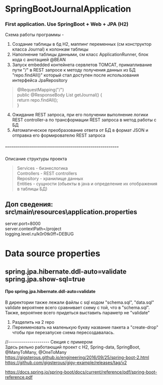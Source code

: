 # SpringBootJournalApplication
### First application. Use SpringBoot + Web + JPA (H2)  

Схема работы программы - 

1) Создание таблицы в бд H2, маппинг переменных (см конструктор класса Journal) к колонкам таблицы  
2) Наполнение таблицы данными, см класс ApplicationRunner, блок кода с анотацией @BEAN  
3) Запуск embedded контейнета сервлетов TOMCAT, примапливание пути "/" в REST запросе к 
методу получения данных из БД "repo.findAll()" который стал доступен после использования интерфейса JpaRepository

>    @RequestMapping("/")  
>       public @ResponseBody List<Journal> getJournal() {  
>           return repo.findAll();  
>       }  
4) Ожидание REST запроса, при его получении выполнение логики REST controller-a по трансформации REST запроса в метод работы с БД  
5) Автоматическое преобразование ответа от БД в формат JSON и отправка его формирователю REST запроса  

##### ---------------------------------------------------------  
Описание структуры проекта
>  Services          - бизнеслогика  
>  Controllers       - REST controllers  
>  Repository        - хранилище данных  
>  Entities          - сущности (обьекты в java и определение их отображения в таблицы БД)  

Доп сведения:
src\main\resources\application.properties  
------  
server.port=8000  
server.contextPath=/project  
logging.level.ru/k0r0tk0ff=DEBUG  

# Data source properties  
spring.jpa.hibernate.ddl-auto=validate  
spring.jpa.show-sql=true  
------  

#### Про spring.jpa.hibernate.ddl-auto=validate  
В директории также лежали файлы с sql кодом "schema.sql", "data.sql"  
validate вероятнее всего сравнивает схему с той, что в "schema.sql".  
Также, вероятнее всего придеться выставить параметр не "validate"  

1) Разделить на 2 repo
2) Переименовать на маленькую букву название пакета
а "create-drop" чтобы при перезапуске схема пересоздавалась.  

//--------------------- Секция с примером  
Здесь рельно работающий проект с H2, Spring-data, SpringBoot, @ManyToMany, @OneToMany  
https://gigsterous.github.io/engineering/2016/09/25/spring-boot-2.html  
https://github.com/gigsterous/gigy-example/releases/tag/v2  

https://docs.spring.io/spring-boot/docs/current/reference/pdf/spring-boot-reference.pdf

  
